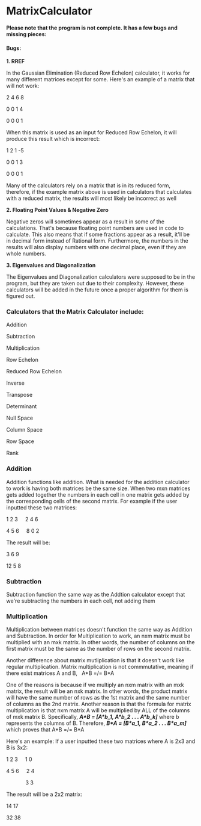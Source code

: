# MatrixCalculator
<p><b>Please note that the program is not complete. It has a few bugs and missing pieces: </b></p>
<h4>Bugs: </h4>
<p><b>1. RREF</b></p> 
<p>In the Gaussian Elimination (Reduced Row Echelon) calculator, it works for many different matrices except for some. 
Here's an example of a matrix that will not work: </p>
<p>2 4 6 8</p>
<p>0 0 1 4</p>
<p>0 0 0 1</p>

<p>When this matrix is used as an input for Reduced Row Echelon, it will produce this result which is incorrect: </p>
<p>1 2 1 -5</p>
<p>0 0 1 3</p>
<p>0 0 0 1</p>

<p>Many of the calculators rely on a matrix that is in its reduced form, therefore, if the example matrix above is used in calculators 
that calculates with a reduced matrix, the results will most likely be incorrect as well</p>

<p><b>2. Floating Point Values & Negative Zero</b></p>
<p>Negative zeros will sometimes appear as a result in some of the calculations. That's because floating point numbers are used in code 
to calculate. This also means that if some fractions appear as a result, it'll be in decimal form instead of Rational form. Furthermore, 
the numbers in the results will also display numbers with one decimal place, even if they are whole numbers.</p>

<p><b>3. Eigenvalues and Diagonalization</b></p>
<p>The Eigenvalues and Diagonalization calculators were supposed to be in the program, but they are taken out due to their complexity. 
However, these calculators will be added in the future once a proper algorithm for them is figured out.</p>

<h3><b>Calculators that the Matrix Calculator include: </b></h3>
<p>Addition</p>
<p>Subtraction</p>
<p>Multiplication</p>
<p>Row Echelon</p>
<p>Reduced Row Echelon</p>
<p>Inverse</p>
<p>Transpose</p>
<p>Determinant</p>
<p>Null Space</p>
<p>Column Space</p>
<p>Row Space</p>
<p>Rank</p>

<h3><b>Addition</b></h3>
<p>Addition functions like addition. What is needed for the addition calculator to work is having both matrices be the same size. When 
two mxn matrices gets added together the numbers in each cell in one matrix gets added by the corresponding cells of the second matrix. For example if the user inputted these two matrices: </p>
<p>1 2 3  &nbsp;  &nbsp;    2 4 6</p>
<p>4 5 6  &nbsp;  &nbsp;    8 0 2</p> 
<p>The result will be: </p>
<p>3 6 9</p>
<p>12 5 8</p>

<h3><b>Subtraction</b></h3>
<p>Subtraction function the same way as the Addtion calculator except that we're subtracting the numbers in each cell, not adding them</p>

<h3><b>Multiplication</b></h3>
<p>Multiplication between matrices doesn't function the same way as Addition and Subtraction. In order for Multiplication to work, an nxm matrix must be multiplied with an mxk matrix. In other words, the number of columns on the first matrix must be the same as the number of rows on the second matrix.</p>
<p>Another difference about matrix mutliplication is that it doesn't work like regular multiplication. Matrix multiplication is not 
commmutative, meaning if there exist matrices A and B, &nbsp; A*B =/= B*A</p>
<p>One of the reasons is because if we multiply an nxm matrix with an mxk matrix, the result will be an nxk matrix. In other words, the product matrix will have the same number of rows as the 1st matrix and the same number of columns as the 2nd matrix. Another reason is that the formula for matrix multiplication is that nxm matrix A will be multiplied by ALL of the columns of mxk matrix B. Specifically, <b><i>A*B = [A*b_1, A*b_2 . . . A*b_k]</i></b> where b represents the columns of B. Therefore, <b><i>B*A = [B*a_1, B*a_2 . . . B*a_m]</i></b> which proves that A*B =/= B*A</p>
<p>Here's an example: If a user inputted these two matrices where A is 2x3 and B is 3x2: </p>
<p>1 2 3 &nbsp;  &nbsp; 1 0</p>
<p>4 5 6 &nbsp;  &nbsp; 2 4</p> 
<p> &nbsp;  &nbsp; &nbsp;  &nbsp; &nbsp;  &nbsp; &nbsp;3 3</p>
<p>The result will be a 2x2 matrix: </p>
<p>14 17</p>
<p>32 38</p>
